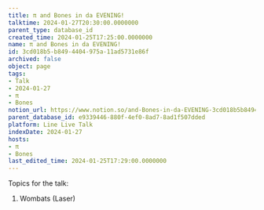 ```yaml
---
title: π and Bones in da EVENING!
talktime: 2024-01-27T20:30:00.0000000
parent_type: database_id
created_time: 2024-01-25T17:25:00.0000000
name: π and Bones in da EVENING!
id: 3cd018b5-b849-4404-975a-11ad5731e86f
archived: false
object: page
tags:
- Talk
- 2024-01-27
- π
- Bones
notion_url: https://www.notion.so/and-Bones-in-da-EVENING-3cd018b5b8494404975a11ad5731e86f
parent_database_id: e9339446-880f-4ef0-8ad7-8ad1f507dded
platform: Line Live Talk
indexDate: 2024-01-27
hosts:
- π
- Bones
last_edited_time: 2024-01-25T17:29:00.0000000
---
```


Topics for the talk:
1. Wombats (Laser)


























